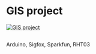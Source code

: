 # GIS project

[![GIS project](https://img.youtube.com/vi/wiwyIp2AbFc/0.jpg)](https://www.youtube.com/watch?v=YwiwyIp2AbFc)

##
Arduino, Sigfox, Sparkfun, RHT03